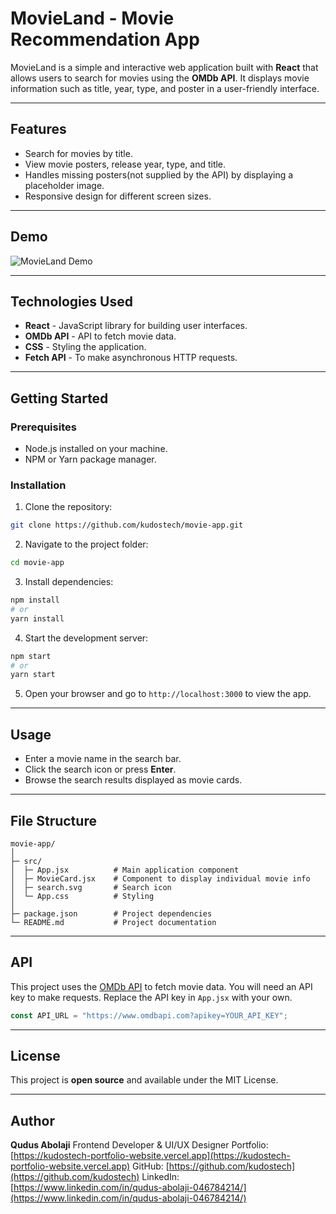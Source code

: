 # MovieLand - Movie Recommendation App

MovieLand is a simple and interactive web application built with **React** that allows users to search for movies using the **OMDb API**. It displays movie information such as title, year, type, and poster in a user-friendly interface.

---

## Features

- Search for movies by title.
- View movie posters, release year, type, and title.
- Handles missing posters(not supplied by the API) by displaying a placeholder image.
- Responsive design for different screen sizes.

---

## Demo

![MovieLand Demo](link-to-your-screenshot-or-gif)

---

## Technologies Used

- **React** - JavaScript library for building user interfaces.
- **OMDb API** - API to fetch movie data.
- **CSS** - Styling the application.
- **Fetch API** - To make asynchronous HTTP requests.

---

## Getting Started

### Prerequisites

- Node.js installed on your machine.
- NPM or Yarn package manager.

### Installation

1. Clone the repository:

```bash
git clone https://github.com/kudostech/movie-app.git
````

2. Navigate to the project folder:

```bash
cd movie-app
```

3. Install dependencies:

```bash
npm install
# or
yarn install
```

4. Start the development server:

```bash
npm start
# or
yarn start
```

5. Open your browser and go to `http://localhost:3000` to view the app.

---

## Usage

* Enter a movie name in the search bar.
* Click the search icon or press **Enter**.
* Browse the search results displayed as movie cards.

---

## File Structure

```
movie-app/
│
├─ src/
│  ├─ App.jsx          # Main application component
│  ├─ MovieCard.jsx    # Component to display individual movie info
│  ├─ search.svg       # Search icon
│  └─ App.css          # Styling
│
├─ package.json        # Project dependencies
└─ README.md           # Project documentation
```

---

## API

This project uses the [OMDb API](http://www.omdbapi.com/) to fetch movie data. You will need an API key to make requests. Replace the API key in `App.jsx` with your own.

```javascript
const API_URL = "https://www.omdbapi.com?apikey=YOUR_API_KEY";
```

---

## License

This project is **open source** and available under the MIT License.

---

## Author

**Qudus Abolaji**
Frontend Developer & UI/UX Designer
Portfolio: [https://kudostech-portfolio-website.vercel.app](https://kudostech-portfolio-website.vercel.app)
GitHub: [https://github.com/kudostech](https://github.com/kudostech)
LinkedIn: [https://www.linkedin.com/in/qudus-abolaji-046784214/](https://www.linkedin.com/in/qudus-abolaji-046784214/)
